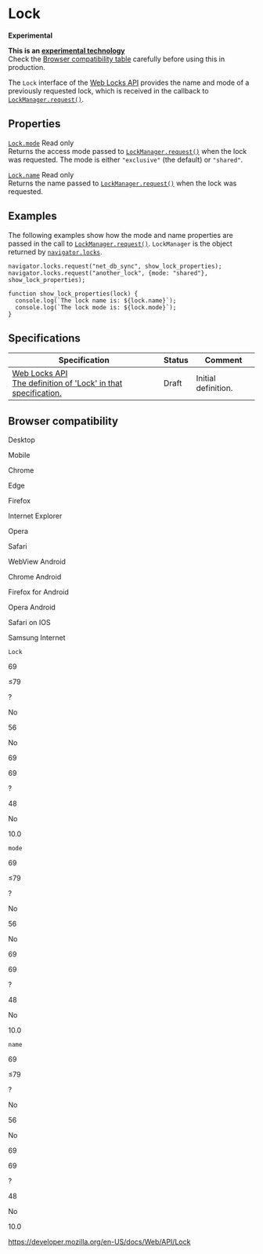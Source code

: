 # Lock

**Experimental**

**This is an [experimental technology](https://developer.mozilla.org/en-US/docs/MDN/Guidelines/Conventions_definitions#experimental)**  
Check the [Browser compatibility table](#browser_compatibility) carefully before using this in production.

The `Lock` interface of the [Web Locks API](web_locks_api) provides the name and mode of a previously requested lock, which is received in the callback to [`LockManager.request()`](lockmanager/request).

## Properties

[`Lock.mode`](lock/mode) <span class="badge inline readonly">Read only </span>  
Returns the access mode passed to [`LockManager.request()`](lockmanager/request) when the lock was requested. The mode is either `"exclusive"` (the default) or `"shared"`.

[`Lock.name`](lock/name) <span class="badge inline readonly">Read only </span>  
Returns the name passed to [`LockManager.request()`](lockmanager/request) when the lock was requested.

## Examples

The following examples show how the mode and name properties are passed in the call to [`LockManager.request()`](lockmanager/request). `LockManager` is the object returned by [`navigator.locks`](navigator/locks).

    navigator.locks.request("net_db_sync", show_lock_properties);
    navigator.locks.request("another_lock", {mode: "shared"}, show_lock_properties);

    function show_lock_properties(lock) {
      console.log(`The lock name is: ${lock.name}`);
      console.log(`The lock mode is: ${lock.mode}`);
    }

## Specifications

<table><thead><tr class="header"><th>Specification</th><th>Status</th><th>Comment</th></tr></thead><tbody><tr class="odd"><td><a href="https://wicg.github.io/web-locks/#api-lock">Web Locks API<br />
<span class="small">The definition of 'Lock' in that specification.</span></a></td><td><span class="spec-draft">Draft</span></td><td>Initial definition.</td></tr></tbody></table>

## Browser compatibility

Desktop

Mobile

Chrome

Edge

Firefox

Internet Explorer

Opera

Safari

WebView Android

Chrome Android

Firefox for Android

Opera Android

Safari on IOS

Samsung Internet

`Lock`

69

≤79

?

No

56

No

69

69

?

48

No

10.0

`mode`

69

≤79

?

No

56

No

69

69

?

48

No

10.0

`name`

69

≤79

?

No

56

No

69

69

?

48

No

10.0

<a href="https://developer.mozilla.org/en-US/docs/Web/API/Lock" class="_attribution-link">https://developer.mozilla.org/en-US/docs/Web/API/Lock</a>
